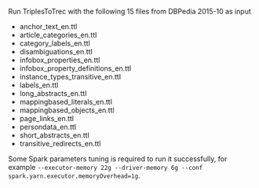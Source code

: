 Run TriplesToTrec with the following 15 files from DBPedia 2015-10 as input

* anchor_text_en.ttl
* article_categories_en.ttl
* category_labels_en.ttl
* disambiguations_en.ttl
* infobox_properties_en.ttl
* infobox_property_definitions_en.ttl
* instance_types_transitive_en.ttl
* labels_en.ttl
* long_abstracts_en.ttl
* mappingbased_literals_en.ttl
* mappingbased_objects_en.ttl
* page_links_en.ttl
* persondata_en.ttl
* short_abstracts_en.ttl
* transitive_redirects_en.ttl

Some Spark parameters tuning is required to run it successfully, for example `--executor-memory 22g --driver-memory 6g --conf spark.yarn.executor.memoryOverhead=1g`.
